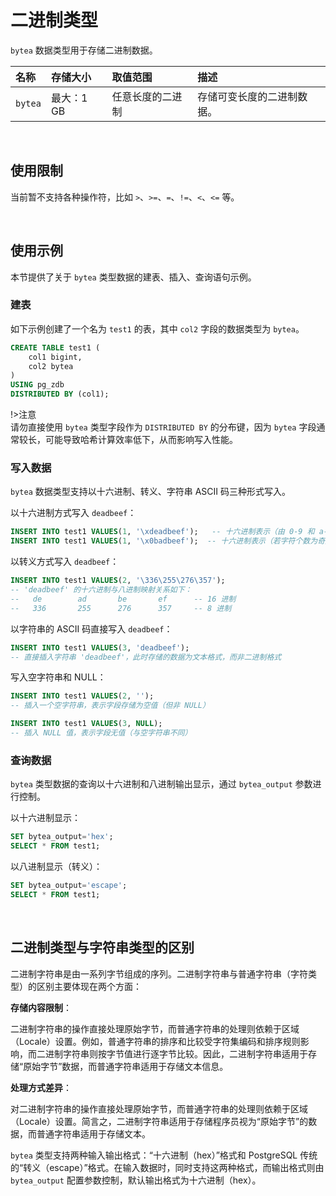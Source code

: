 # 二进制类型

`bytea` 数据类型用于存储二进制数据。

| 名称 | 存储大小 | 取值范围 | 描述 |
| :- | :- | :- | :- |
| `bytea` | 最大：1 GB | 任意长度的二进制 | 存储可变长度的二进制数据。 |

<br/>

## 使用限制

当前暂不支持各种操作符，比如 `>`、`>=`、`=`、`!=`、`<`、`<=` 等。

<br/>

## 使用示例

本节提供了关于 `bytea` 类型数据的建表、插入、查询语句示例。


### 建表

如下示例创建了一个名为 `test1` 的表，其中 `col2` 字段的数据类型为 `bytea`。

```sql
CREATE TABLE test1 (
    col1 bigint, 
    col2 bytea
) 
USING pg_zdb 
DISTRIBUTED BY (col1);
```

!>注意 <br/>
请勿直接使用 `bytea` 类型字段作为 `DISTRIBUTED BY` 的分布键，因为 `bytea` 字段通常较长，可能导致哈希计算效率低下，从而影响写入性能。


### 写入数据

`bytea` 数据类型支持以十六进制、转义、字符串 ASCII 码三种形式写入。


以十六进制方式写入 `deadbeef`：

```sql
INSERT INTO test1 VALUES(1, '\xdeadbeef');   -- 十六进制表示（由 0-9 和 a-f 组成，且字符总数必须为偶数）
INSERT INTO test1 VALUES(1, '\x0badbeef');  -- 十六进制表示（若字符个数为奇数，可在前端补 0，例如：'\xbadbeef' → '\x0badbeef'）
```


以转义方式写入 `deadbeef`：

```sql
INSERT INTO test1 VALUES(2, '\336\255\276\357');  
-- 'deadbeef' 的十六进制与八进制映射关系如下：
--   de        ad       be       ef      -- 16 进制
--   336       255      276      357     -- 8 进制
```

以字符串的 ASCII 码直接写入 `deadbeef`：

```sql
INSERT INTO test1 VALUES(3, 'deadbeef');  
-- 直接插入字符串 'deadbeef'，此时存储的数据为文本格式，而非二进制格式
```

写入空字符串和 NULL：

```sql
INSERT INTO test1 VALUES(2, '');  
-- 插入一个空字符串，表示字段存储为空值（但非 NULL）

INSERT INTO test1 VALUES(3, NULL);  
-- 插入 NULL 值，表示字段无值（与空字符串不同）
```

### 查询数据

`bytea` 类型数据的查询以十六进制和八进制输出显示，通过 `bytea_output` 参数进行控制。


以十六进制显示：

```sql
SET bytea_output='hex';
SELECT * FROM test1;
```


以八进制显示（转义）：

```sql
SET bytea_output='escape';
SELECT * FROM test1;
```
<br/>

## 二进制类型与字符串类型的区别

二进制字符串是由一系列字节组成的序列。二进制字符串与普通字符串（字符类型）的区别主要体现在两个方面：

**存储内容限制**：

二进制字符串的操作直接处理原始字节，而普通字符串的处理则依赖于区域（Locale）设置。例如，普通字符串的排序和比较受字符集编码和排序规则影响，而二进制字符串则按字节值进行逐字节比较。因此，二进制字符串适用于存储“原始字节”数据，而普通字符串适用于存储文本信息。


**处理方式差异**：

对二进制字符串的操作直接处理原始字节，而普通字符串的处理则依赖于区域（Locale）设置。简言之，二进制字符串适用于存储程序员视为“原始字节”的数据，而普通字符串适用于存储文本。

`bytea` 类型支持两种输入输出格式：“十六进制（hex）”格式和 PostgreSQL 传统的“转义（escape）”格式。在输入数据时，同时支持这两种格式，而输出格式则由 `bytea_output` 配置参数控制，默认输出格式为十六进制（hex）。



